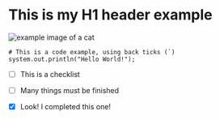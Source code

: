 # This is my H1 header example

![example image of a cat](https://i.natgeofe.com/n/548467d8-c5f1-4551-9f58-6817a8d2c45e/NationalGeographic_2572187_square.jpg)

```
# This is a code example, using back ticks (`)
system.out.println("Hello World!");
```

- [ ] This is a checklist
- [ ] Many things must be finished
- [x] Look! I completed this one!

